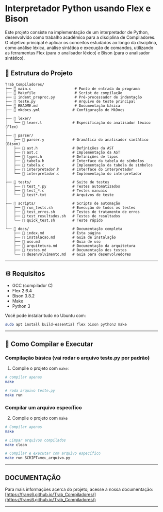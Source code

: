 # Interpretador Python usando Flex e Bison

Este projeto consiste na implementação de um interpretador de Python, desenvolvido como trabalho acadêmico para a disciplina de Compiladores. O objetivo principal é aplicar os conceitos estudados ao longo da disciplina, como análise léxica, análise sintática e execução de comandos, utilizando as ferramentas Flex (para o analisador léxico) e Bison (para o analisador sintático).

## 📁 Estrutura do Projeto

```
Trab_Compiladores/
├── 📄 main.c                    # Ponto de entrada do programa
├── 📄 Makefile                  # Script de compilação
├── 📄 indent_preproc.py         # Pré-processador de indentação
├── 📄 teste.py                  # Arquivo de teste principal
├── 📄 README.md                 # Documentação básica
├── 📄 mkdocs.yml               # Configuração do MkDocs
│
├── 📂 lexer/
│   └── 📄 lexer.l              # Especificação do analisador léxico (Flex)
│
├── 📂 parser/
│   ├── 📄 parser.y             # Gramática do analisador sintático (Bison)
│   ├── 📄 ast.h                # Definições da AST
│   ├── 📄 ast.c                # Implementação da AST
│   ├── 📄 types.h              # Definições de tipos
│   ├── 📄 tabela.h             # Interface da tabela de símbolos
│   ├── 📄 tabela.c             # Implementação da tabela de símbolos
│   ├── 📄 interpretador.h      # Interface do interpretador
│   └── 📄 interpretador.c      # Implementação do interpretador
│
├── 📂 tests/                   # Suite de testes
│   ├── 📄 test_*.py            # Testes automatizados
│   ├── 📄 test_*.c             # Testes manuais
│   └── 📄 test*.txt            # Arquivos de teste
│
├── 📂 scripts/                 # Scripts de automação
│   ├── 📄 run_tests.sh         # Execução de todos os testes
│   ├── 📄 test_erros.sh        # Testes de tratamento de erros
│   ├── 📄 test_resultados.sh   # Testes de resultados
│   └── 📄 quick_test.sh        # Teste rápido
│
└── 📂 docs/                    # Documentação completa
    ├── 📄 index.md             # Esta página
    ├── 📄 instalacao.md        # Guia de instalação
    ├── 📄 uso.md               # Guia de uso
    ├── 📄 arquitetura.md       # Documentação da arquitetura
    ├── 📄 testes.md            # Documentação dos testes
    └── 📄 desenvolvimento.md   # Guia para desenvolvedores
```

---

## ⚙️ Requisitos

- GCC (compilador C)
- Flex 2.6.4
- Bison 3.8.2
- Make
- Python 3

Você pode instalar tudo no Ubuntu com:

```bash
sudo apt install build-essential flex bison python3 make
```

---

## 🥪 Como Compilar e Executar

### Compilação básica (vai rodar o arquivo teste.py por padrão)
1. Compile o projeto com `make`:

```bash
# compilar apenas
make

# roda arquivo teste.py
make run
```

### Compilar um arquivo específico
2. Compile o projeto com `make`
```bash
# Compilar apenas
make

# Limpar arquivos compilados
make clean

# Compilar e executar com arquivo específico
make run SCRIPT=meu_arquivo.py

```
---

## DOCUMENTAÇÃO

Para mais informações acerca do projeto, acesse a nossa documentação: [https://frans6.github.io/Trab_Compiladores/](https://frans6.github.io/Trab_Compiladores/)

---

